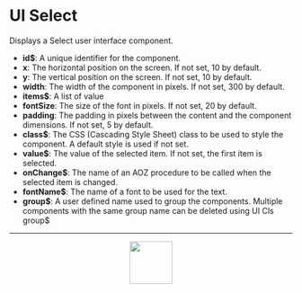 # UI Select
Displays a Select user interface component.
- **id&dollar;**: A unique identifier for the component.
- **x**: The horizontal position on the screen. If not set, 10 by default.
- **y**: The vertical position on the screen. If not set, 10 by default.
- **width**: The width of the component in pixels. If not set, 300 by default.
- **items&dollar;**: A list of value
- **fontSize**: The size of the font in pixels. If not set, 20 by default.
- **padding**: The padding in pixels between the content and the component dimensions. If not set, 5 by default.
- **class&dollar;**: The CSS (Cascading Style Sheet) class to be used to style the component. A default style is used if not set.
- **value&dollar;**: The value of the selected item. If not set, the first item is selected.
- **onChange&dollar;**: The name of an AOZ procedure to be called when the selected item is changed.
- **fontName&dollar;**: The name of a font to be used for the text.
- **group&dollar;**: A user defined name used to group the components. Multiple components with the same group name can be deleted using UI Cls group&dollar;
---
<p align="center"><img valign="middle" width="76px" src="https://drive.google.com/uc?export=view&id=1c2KO0LJpvMS9X9CAGV6dOfciR7OWhdKA" /></p>